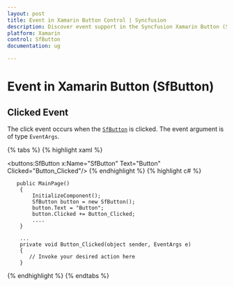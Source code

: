 ```yaml
---
layout: post
title: Event in Xamarin Button Control | Syncfusion
description: Discover event support in the Syncfusion Xamarin Button (SfButton) control and learn how to handle click events.
platform: Xamarin
control: SfButton
documentation: ug 

---
```


# Event in Xamarin Button (SfButton)

## Clicked Event

The click event occurs when the [`SfButton`](https://help.syncfusion.com/cr/xamarin/Syncfusion.XForms.Buttons.SfButton.html) is clicked. The event argument is of type `EventArgs`.

{% tabs %}
{% highlight xaml %}

 <buttons:SfButton x:Name="SfButton" Text="Button" Clicked="Button_Clicked"/>
{% endhighlight %}
{% highlight c# %}

       public MainPage()
        {
            InitializeComponent();
            SfButton button = new SfButton();
            button.Text = "Button";
            button.Clicked += Button_Clicked;
            ....
        }

        ...
        private void Button_Clicked(object sender, EventArgs e)
        {
           // Invoke your desired action here
        }

{% endhighlight %}
{% endtabs %}
